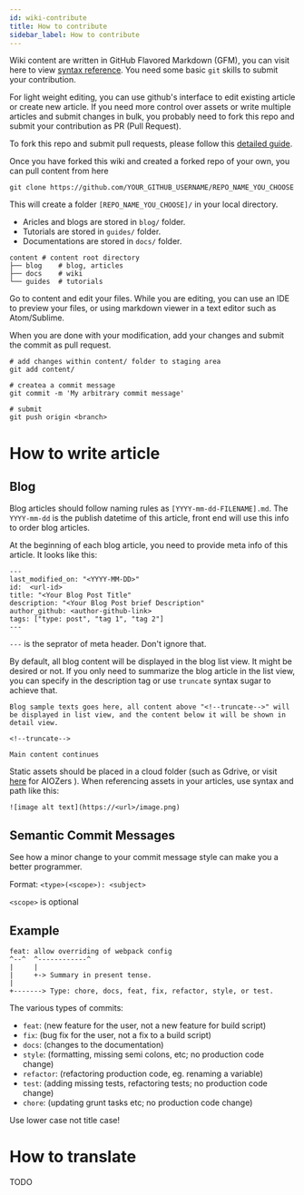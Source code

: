 ```yaml
---
id: wiki-contribute
title: How to contribute
sidebar_label: How to contribute
---
```


Wiki content are written in GitHub Flavored Markdown (GFM), you can visit here to view [syntax reference](https://guides.github.com/features/mastering-markdown/).  You need some basic `git` skills to submit your contribution.

For light weight editing, you can use github's interface to edit existing article or create new article.  If you need more control over assets or write multiple articles and submit changes in bulk, you probably need to fork this repo and submit your contribution as PR (Pull Request).

To fork this repo and submit pull requests, please follow this [detailed guide](https://guides.github.com/activities/forking/).

Once you have forked this wiki and created a forked repo of your own, you can pull content from here

`git clone https://github.com/YOUR_GITHUB_USERNAME/REPO_NAME_YOU_CHOOSE`

This will create a folder `[REPO_NAME_YOU_CHOOSE]/` in your local directory.

- Aricles and blogs are stored in `blog/` folder.
- Tutorials are stored in `guides/` folder.
- Documentations are stored in `docs/` folder.

```
content # content root directory
├── blog    # blog, articles
├── docs    # wiki
└── guides  # tutorials
```

Go to content and edit your files.  While you are editing, you can use an IDE to preview your files, or using markdown viewer in a text editor such as Atom/Sublime.

When you are done with your modification, add your changes and submit the commit as pull request.

```
# add changes within content/ folder to staging area
git add content/

# createa a commit message
git commit -m 'My arbitrary commit message'

# submit
git push origin <branch>
```

# How to write article

## Blog

Blog articles should follow naming rules as `[YYYY-mm-dd-FILENAME].md`.  The `YYYY-mm-dd` is the publish datetime of this article, front end will use this info to order blog articles.

At the beginning of each blog article, you need to provide meta info of this article.  It looks like this:

```
---
last_modified_on: "<YYYY-MM-DD>"
id:  <url-id>
title: "<Your Blog Post Title"
description: "<Your Blog Post brief Description"
author_github: <author-github-link>
tags: ["type: post", "tag 1", "tag 2"]
---
```

`---` is the seprator of meta header.  Don't ignore that.

By default, all blog content will be displayed in the blog list view.  It might be desired or not.  If you only need to summarize the blog article in the list view, you can specify in the description tag or use `truncate` syntax sugar to achieve that.

```
Blog sample texts goes here, all content above "<!--truncate-->" will be displayed in list view, and the content below it will be shown in detail view.

<!--truncate-->

Main content continues
```

Static assets should be placed in a cloud folder (such as Gdrive, or visit [here](https://vision.aioz.io) for AIOZers ). When referencing assets in your articles, use syntax and path like this:

```
![image alt text](https://<url>/image.png)
```

## Semantic Commit Messages

See how a minor change to your commit message style can make you a better programmer.

Format: `<type>(<scope>): <subject>`

`<scope>` is optional

## Example

```
feat: allow overriding of webpack config
^--^  ^------------^
|     |
|     +-> Summary in present tense.
|
+-------> Type: chore, docs, feat, fix, refactor, style, or test.
```

The various types of commits:

- `feat`: (new feature for the user, not a new feature for build script)
- `fix`: (bug fix for the user, not a fix to a build script)
- `docs`: (changes to the documentation)
- `style`: (formatting, missing semi colons, etc; no production code change)
- `refactor`: (refactoring production code, eg. renaming a variable)
- `test`: (adding missing tests, refactoring tests; no production code change)
- `chore`: (updating grunt tasks etc; no production code change)

Use lower case not title case!


# How to translate

TODO
